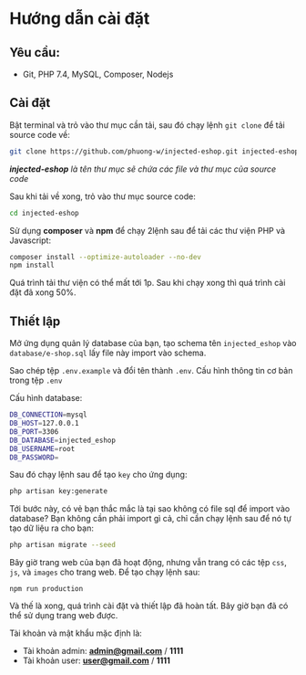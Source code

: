 # Hướng dẫn cài đặt

## Yêu cầu:

- Git, PHP 7.4, MySQL, Composer, Nodejs

## Cài đặt

Bật terminal và trỏ vào thư mục cần tải, sau đó chạy lệnh `git clone` để tải source code về:

```bash
git clone https://github.com/phuong-w/injected-eshop.git injected-eshop
```

_**injected-eshop** là tên thư mục sẽ chứa các file và thư mục của source code_

Sau khi tải về xong, trỏ vào thư mục source code:

```bash
cd injected-eshop
```

Sử dụng **composer** và **npm** để chạy 2lệnh sau để tải các thư viện PHP và Javascript:

```bash
composer install --optimize-autoloader --no-dev
npm install
```

Quá trình tải thư viện có thể mất tới 1p. Sau khi chạy xong thì quá trình cài đặt đã xong 50%.

## Thiết lập

Mở ứng dụng quản lý database của bạn, tạo schema tên `injected_eshop` vào `database/e-shop.sql` lấy file này import vào schema.

Sao chép tệp `.env.example` và đổi tên thành `.env`. Cấu hình thông tin cơ bản trong tệp `.env`

Cấu hình database:

```bash
DB_CONNECTION=mysql
DB_HOST=127.0.0.1
DB_PORT=3306
DB_DATABASE=injected_eshop
DB_USERNAME=root
DB_PASSWORD=
```
Sau đó chạy lệnh sau để tạo `key` cho ứng dụng:

```bash
php artisan key:generate
```

Tới bước này, có vẻ bạn thắc mắc là tại sao không có file sql để import vào database? Bạn không cần phải import gì cả, chỉ cần chạy lệnh sau để nó tự tạo dữ liệu ra cho bạn:

```bash
php artisan migrate --seed
```

Bây giờ trang web của bạn đã hoạt động, nhưng vẫn trang có các tệp `css`, `js`, và `images` cho trang web. Để tạo chạy lệnh sau:

```
npm run production
```

Và thế là xong, quá trình cài đặt và thiết lập đã hoàn tất. Bây giờ bạn đã có thể sử dụng trang web được.

Tài khoản và mật khẩu mặc định là: 
- Tài khoản admin: **admin@gmail.com** / **1111**
- Tài khoản user: **user@gmail.com** / **1111**
